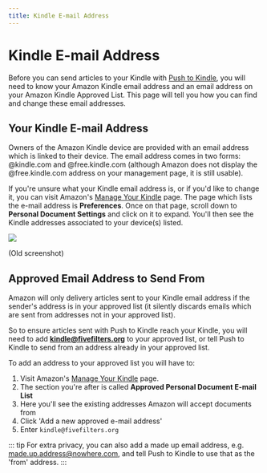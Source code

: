 ```yaml
---
title: Kindle E-mail Address
---
```


# Kindle E-mail Address

Before you can send articles to your Kindle with [Push to Kindle](https://pushtokindle.fivefilters.org), you will need to know your Amazon Kindle email address and an email address on your Amazon Kindle Approved List. This page will tell you how you can find and change these email addresses.

## Your Kindle E-mail Address

Owners of the Amazon Kindle device are provided with an email address which is linked to their device. The email address comes in two forms: @kindle.com and @free.kindle.com (although Amazon does not display the @free.kindle.com address on your management page, it is still usable).

If you're unsure what your Kindle email address is, or if you'd like to change it, you can visit Amazon's [Manage Your Kindle](https://www.amazon.co.uk/hz/mycd/myx?ie=UTF8#/home/settings/pdoc) page. The page which lists the e-mail address is **Preferences**. Once on that page, scroll down to **Personal Document Settings** and click on it to expand. You'll then see the Kindle addresses associated to your device(s) listed.

![](/images/push-to-kindle/manage_your_devices.png)

(Old screenshot)

## Approved Email Address to Send From

Amazon will only delivery articles sent to your Kindle email address if the sender's address is in your approved list (it silently discards emails which are sent from addresses not in your approved list).

So to ensure articles sent with Push to Kindle reach your Kindle, you will need to add **kindle@fivefilters.org** to your approved list, or tell Push to Kindle to send from an address already in your approved list. 

To add an address to your approved list you will have to:

1. Visit Amazon's [Manage Your Kindle](https://www.amazon.co.uk/hz/mycd/myx?ie=UTF8#/home/settings/pdoc) page. 
1. The section you're after is called **Approved Personal Document E-mail List**
1. Here you'll see the existing addresses Amazon will accept documents from
1. Click 'Add a new approved e-mail address'
1. Enter `kindle@fivefilters.org`

::: tip
For extra privacy, you can also add a made up email address, e.g. made.up.address@nowhere.com, and tell Push to Kindle to use that as the 'from' address.
:::